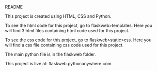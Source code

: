 README

This project is created using HTML, CSS and Python.

To see the html code for this project, go to flaskweb>templates. Here you will find 3 html files containing html code used for this project.

To see the css code for this project, go to flaskweb>static>css. Here you will find a css file containing css code used for this project.

The main python file is in the flaskweb folder.

This project is live at: flaskweb.pythonanywhere.com
